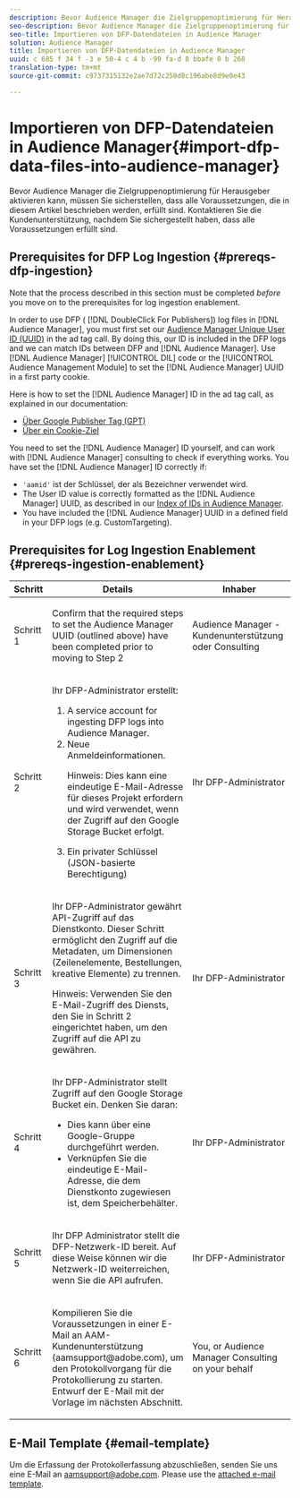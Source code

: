 ```yaml
---
description: Bevor Audience Manager die Zielgruppenoptimierung für Herausgeber aktivieren kann, müssen Sie sicherstellen, dass alle Voraussetzungen, die in diesem Artikel beschrieben werden, erfüllt sind. Kontaktieren Sie die Kundenunterstützung, nachdem Sie sichergestellt haben, dass alle Voraussetzungen erfüllt sind.
seo-description: Bevor Audience Manager die Zielgruppenoptimierung für Herausgeber aktivieren kann, müssen Sie sicherstellen, dass alle Voraussetzungen, die in diesem Artikel beschrieben werden, erfüllt sind. Kontaktieren Sie die Kundenunterstützung, nachdem Sie sichergestellt haben, dass alle Voraussetzungen erfüllt sind.
seo-title: Importieren von DFP-Datendateien in Audience Manager
solution: Audience Manager
title: Importieren von DFP-Datendateien in Audience Manager
uuid: c 685 f 34 f -3 e 50-4 c 4 b -99 fa-d 8 bbafe 0 b 268
translation-type: tm+mt
source-git-commit: c9737315132e2ae7d72c250d8c196abe8d9e0e43

---
```



# Importieren von DFP-Datendateien in Audience Manager{#import-dfp-data-files-into-audience-manager}

Bevor Audience Manager die Zielgruppenoptimierung für Herausgeber aktivieren kann, müssen Sie sicherstellen, dass alle Voraussetzungen, die in diesem Artikel beschrieben werden, erfüllt sind. Kontaktieren Sie die Kundenunterstützung, nachdem Sie sichergestellt haben, dass alle Voraussetzungen erfüllt sind.

## Prerequisites for DFP Log Ingestion {#prereqs-dfp-ingestion}

Note that the process described in this section must be completed *before* you move on to the prerequisites for log ingestion enablement.

In order to use DFP ( [!DNL DoubleClick For Publishers]) log files in [!DNL Audience Manager], you must first set our [Audience Manager Unique User ID (UUID)](../../../reference/ids-in-aam.md) in the ad tag call. By doing this, our ID is included in the DFP logs and we can match IDs between DFP and [!DNL Audience Manager]. Use [!DNL Audience Manager] [!UICONTROL DIL] code or the [!UICONTROL Audience Management Module] to set the [!DNL Audience Manager] UUID in a first party cookie.

Here is how to set the [!DNL Audience Manager] ID in the ad tag call, as explained in our documentation:

* [Über Google Publisher Tag (GPT)](../../../integration/gpt-aam-destination/gpt-aam-create-destination.md)
* [Über ein Cookie-Ziel](../../../integration/gpt-aam-destination/gpt-aam-modify-api.md)

You need to set the [!DNL Audience Manager] ID yourself, and can work with [!DNL Audience Manager] consulting to check if everything works. You have set the [!DNL Audience Manager] ID correctly if:

* `'aamid'` ist der Schlüssel, der als Bezeichner verwendet wird.
* The User ID value is correctly formatted as the [!DNL Audience Manager] UUID, as described in our [Index of IDs in Audience Manager](../../../reference/ids-in-aam.md).
* You have included the [!DNL Audience Manager] UUID in a defined field in your DFP logs (e.g. CustomTargeting).

## Prerequisites for Log Ingestion Enablement {#prereqs-ingestion-enablement}

<table id="table_C980A9F9B0FB4157B4908A64768B1571"> 
 <thead> 
  <tr> 
   <th colname="col1" class="entry"> Schritt </th> 
   <th colname="col2" class="entry"> Details </th> 
   <th colname="col3" class="entry"> Inhaber </th> 
  </tr> 
 </thead>
 <tbody> 
  <tr> 
   <td colname="col1"> <p>Schritt 1 </p> </td> 
   <td colname="col2"> <p>Confirm that the required steps to set the <span class="keyword"> Audience Manager</span> UUID (outlined above) have been completed prior to moving to Step 2 </p> </td> 
   <td colname="col3"> <p><span class="keyword"> Audience Manager</span> -Kundenunterstützung oder Consulting </p> </td> 
  </tr> 
  <tr> 
   <td colname="col1"> <p>Schritt 2 </p> </td> 
   <td colname="col2"> <p>Ihr DFP-Administrator erstellt: </p> <p> 
     <ol id="ol_FCFA9B11CFF948A488DF9CB298FC04C4"> 
      <li id="li_BC946EDCC3324578AEB64EDDA55B5ACA">A service account for ingesting DFP logs into <span class="keyword"> Audience Manager</span>. </li> 
      <li id="li_6B2FC7D73A3246419E55C004E17ACA25">Neue Anmeldeinformationen. <p>Hinweis: Dies kann eine eindeutige E-Mail-Adresse für dieses Projekt erfordern und wird verwendet, wenn der Zugriff auf den Google Storage Bucket erfolgt. </p> </li> 
      <li id="li_95444B9FD1B34659A9634814B262A681">Ein privater Schlüssel (JSON-basierte Berechtigung) </li> 
     </ol> </p> </td> 
   <td colname="col3"> <p>Ihr DFP-Administrator </p> </td> 
  </tr> 
  <tr> 
   <td colname="col1"> <p>Schritt 3 </p> </td> 
   <td colname="col2"> <p>Ihr DFP-Administrator gewährt API-Zugriff auf das Dienstkonto. Dieser Schritt ermöglicht den Zugriff auf die Metadaten, um Dimensionen (Zeilenelemente, Bestellungen, kreative Elemente) zu trennen. <p>Hinweis: Verwenden Sie den E-Mail-Zugriff des Diensts, den Sie in Schritt 2 eingerichtet haben, um den Zugriff auf die API zu gewähren. </p> </p> </td> 
   <td colname="col3"> <p>Ihr DFP-Administrator </p> </td> 
  </tr> 
  <tr> 
   <td colname="col1"> <p>Schritt 4 </p> </td> 
   <td colname="col2"> <p>Ihr DFP-Administrator stellt Zugriff auf den Google Storage Bucket ein. Denken Sie daran: </p> <p> 
     <ul id="ul_3E8DCC73454243D998BD9024D0966A4E"> 
      <li id="li_3691DBD28006412288458175F75873C6">Dies kann über eine Google-Gruppe durchgeführt werden. </li> 
      <li id="li_4774806B263245CEAAAB89BD2AA7F23F">Verknüpfen Sie die eindeutige E-Mail-Adresse, die dem Dienstkonto zugewiesen ist, dem Speicherbehälter. </li> 
     </ul> </p> </td> 
   <td colname="col3"> <p>Ihr DFP-Administrator </p> </td> 
  </tr> 
  <tr> 
   <td colname="col1"> <p>Schritt 5 </p> </td> 
   <td colname="col2"> <p>Ihr DFP Administrator stellt die DFP-Netzwerk-ID bereit. Auf diese Weise können wir die Netzwerk-ID weiterreichen, wenn Sie die API aufrufen. </p> </td> 
   <td colname="col3"> <p>Ihr DFP-Administrator </p> </td> 
  </tr> 
  <tr> 
   <td colname="col1"> <p>Schritt 6 </p> </td> 
   <td colname="col2"> <p>Kompilieren Sie die Voraussetzungen in einer E-Mail an AAM-Kundenunterstützung (aamsupport@adobe.com), um den Protokollvorgang für die Protokollierung zu starten. Entwurf der E-Mail mit der Vorlage im nächsten Abschnitt. </p> </td> 
   <td colname="col3"> <p>You, or <span class="keyword"> Audience Manager</span> Consulting on your behalf </p> </td> 
  </tr> 
 </tbody> 
</table>

## E-Mail Template {#email-template}

Um die Erfassung der Protokollerfassung abzuschließen, senden Sie uns eine E-Mail an aamsupport@adobe.com. Please use the [attached e-mail template](assets/enable_dfp_ingestion.txt).
